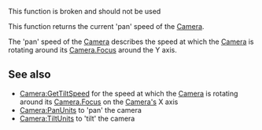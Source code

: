 This function is broken and should not be used

This function returns the current 'pan' speed of the [Camera](https://developer.roblox.com/en-us/api-reference/class/Camera).

The 'pan' speed of the [Camera](https://developer.roblox.com/en-us/api-reference/class/Camera) describes the speed at which the [Camera](https://developer.roblox.com/en-us/api-reference/class/Camera) is rotating around its [Camera.Focus](https://developer.roblox.com/en-us/api-reference/property/Camera/Focus) around the Y axis.

See also
--------

*   [Camera:GetTiltSpeed](https://developer.roblox.com/en-us/api-reference/function/Camera/GetTiltSpeed) for the speed at which the [Camera](https://developer.roblox.com/en-us/api-reference/class/Camera) is rotating around its [Camera.Focus](https://developer.roblox.com/en-us/api-reference/property/Camera/Focus) on the [Camera's](https://developer.roblox.com/en-us/api-reference/class/Camera) X axis
*   [Camera:PanUnits](https://developer.roblox.com/en-us/api-reference/function/Camera/PanUnits) to 'pan' the camera
*   [Camera:TiltUnits](https://developer.roblox.com/en-us/api-reference/function/Camera/TiltUnits) to 'tilt' the camera
